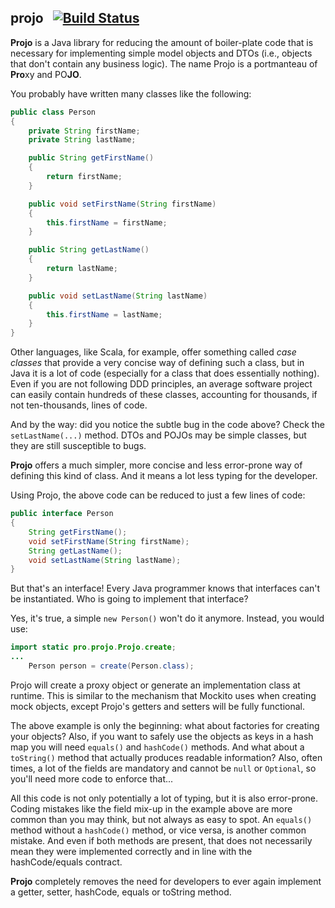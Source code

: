 ## projo &nbsp; [![Build Status](https://travis-ci.org/raner/projo.svg?branch=master)](https://travis-ci.org/raner/projo)
**Projo** is a Java library for reducing the amount of boiler-plate code that is necessary for implementing simple model
objects and DTOs (i.e., objects that don't contain any business logic). The name Projo is a portmanteau of **Pro**xy and
PO**JO**.

You probably have written many classes like the following:

```java
public class Person
{
    private String firstName;
    private String lastName;

    public String getFirstName()
    {
        return firstName;
    }

    public void setFirstName(String firstName)
    {
        this.firstName = firstName;
    }

    public String getLastName()
    {
        return lastName;
    }

    public void setLastName(String lastName)
    {
        this.firstName = lastName;
    }
}
```
Other languages, like Scala, for example, offer something called *case classes* that provide a very concise way of defining
such a class, but in Java it is a lot of code (especially for a class that does essentially nothing). Even if you are not
following DDD principles, an average software project can easily contain hundreds of these classes, accounting for thousands,
if not ten-thousands, lines of code.

And by the way: did you notice the subtle bug in the code above? Check the ```setLastName(...)``` method. DTOs and POJOs may
be simple classes, but they are still susceptible to bugs.

**Projo** offers a much simpler, more concise and less error-prone way of defining this kind of class. And it means a lot
less typing for the developer.

Using Projo, the above code can be reduced to just a few lines of code:
```java
public interface Person
{
    String getFirstName();
    void setFirstName(String firstName);
    String getLastName();
    void setLastName(String lastName);
}
```
But that's an interface! Every Java programmer knows that interfaces can't be instantiated. Who is going to implement that
interface?

Yes, it's true, a simple ```new Person()``` won't do it anymore. Instead, you would use:
```java
import static pro.projo.Projo.create;
...
    Person person = create(Person.class);
```
Projo will create a proxy object or generate an implementation class at runtime. This is similar to the mechanism that
Mockito uses when creating mock objects, except Projo's getters and setters will be fully functional.

The above example is only the beginning: what about factories for creating your objects? Also, if you want to safely use the
objects as keys in a hash map you will need ```equals()``` and ```hashCode()``` methods. And what about a ```toString()```
method that actually produces readable information? Also, often times, a lot of the fields are mandatory and cannot be
```null``` or ```Optional```, so you'll need more code to enforce that...

All this code is not only potentially a lot of typing, but it is also error-prone. Coding mistakes like the field mix-up
in the example above are more common than you may think, but not always as easy to spot.
An ```equals()``` method without a ```hashCode()``` method, or vice versa, is another common mistake. And even if both methods
are present, that does not necessarily mean they were implemented correctly and in line with the hashCode/equals contract.

**Projo** completely removes the need for developers to ever again implement a getter, setter, hashCode, equals or toString
method.
